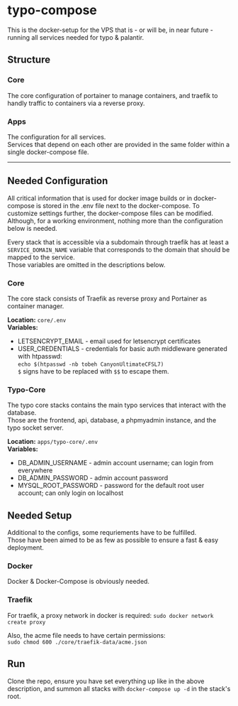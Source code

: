 # typo-compose

This is the docker-setup for the VPS that is - or will be, in near future - running all services needed for typo & palantir.

## Structure

### Core

The core configuration of portainer to manage containers, and traefik to handly traffic to containers via a reverse proxy.

### Apps

The configuration for all services.  
Services that depend on each other are provided in the same folder within a single docker-compose file.

---

## Needed Configuration

All critical information that is used for docker image builds or in docker-compose is stored in the .env file next to the docker-compose.
To customize settings further, the docker-compose files can be modified.  
Although, for a working environment, nothing more than the configuration below is needed.

Every stack that is accessible via a subdomain through traefik has at least a `SERVICE_DOMAIN_NAME` variable that corresponds to the domain that should be mapped to the service.  
Those variables are omitted in the descriptions below.

### Core

The core stack consists of Traefik as reverse proxy and Portainer as container manager.

**Location:** `core/.env`  
**Variables:**

- LETSENCRYPT_EMAIL - email used for letsencrypt certificates
- USER_CREDENTIALS - credentials for basic auth middleware generated with htpasswd:  
  `echo $(htpasswd -nb tobeh CanyonUltimateCFSL7)`  
  `$` signs have to be replaced with `$$` to escape them.

### Typo-Core

The typo core stacks contains the main typo services that interact with the database.  
Those are the frontend, api, database, a phpmyadmin instance, and the typo socket server.

**Location:** `apps/typo-core/.env`  
**Variables:**

- DB_ADMIN_USERNAME - admin account username; can login from everywhere
- DB_ADMIN_PASSWORD - admin account password
- MYSQL_ROOT_PASSWORD - password for the default root user account; can only login on localhost

## Needed Setup

Additional to the configs, some requriements have to be fulfilled.  
Those have been aimed to be as few as possible to ensure a fast & easy deployment.

### Docker

Docker & Docker-Compose is obviously needed.

### Traefik

For traefik, a proxy network in docker is required:
`sudo docker network create proxy`

Also, the acme file needs to have certain permissions:  
`sudo chmod 600 ./core/traefik-data/acme.json`

## Run

Clone the repo, ensure you have set everything up like in the above description, and summon all stacks with `docker-compose up -d` in the stack's root.
